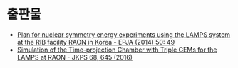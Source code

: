# 출판물

* [Plan for nuclear symmetry energy experiments using the LAMPS system at the RIB facility RAON in Korea - EPJA (2014) 50: 49](https://link.springer.com/article/10.1140/epja/i2014-14049-2)
* [Simulation of the Time-projection Chamber with Triple GEMs for the LAMPS at RAON - JKPS 68, 645 (2016)](https://link.springer.com/article/10.3938/jkps.68.645)
